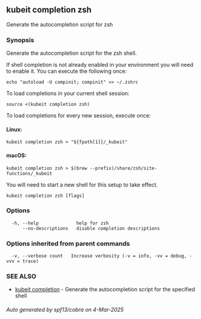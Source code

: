 ## kubeit completion zsh

Generate the autocompletion script for zsh

### Synopsis

Generate the autocompletion script for the zsh shell.

If shell completion is not already enabled in your environment you will need
to enable it.  You can execute the following once:

	echo "autoload -U compinit; compinit" >> ~/.zshrc

To load completions in your current shell session:

	source <(kubeit completion zsh)

To load completions for every new session, execute once:

#### Linux:

	kubeit completion zsh > "${fpath[1]}/_kubeit"

#### macOS:

	kubeit completion zsh > $(brew --prefix)/share/zsh/site-functions/_kubeit

You will need to start a new shell for this setup to take effect.


```
kubeit completion zsh [flags]
```

### Options

```
  -h, --help              help for zsh
      --no-descriptions   disable completion descriptions
```

### Options inherited from parent commands

```
  -v, --verbose count   Increase verbosity (-v = info, -vv = debug, -vvv = trace)
```

### SEE ALSO

* [kubeit completion](kubeit_completion.md)	 - Generate the autocompletion script for the specified shell

###### Auto generated by spf13/cobra on 4-Mar-2025
